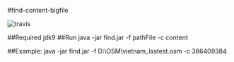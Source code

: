 #find-content-bigfile

![travis](https://travis-ci.org/rovaniemi/osm-graph-parser.svg?branch=master)

##Required
    jdk9
##Run
    java -jar find.jar -f pathFile -c content

##Example:
	java -jar find.jar -f D:\OSM\vietnam_lastest.osm -c 366409384
